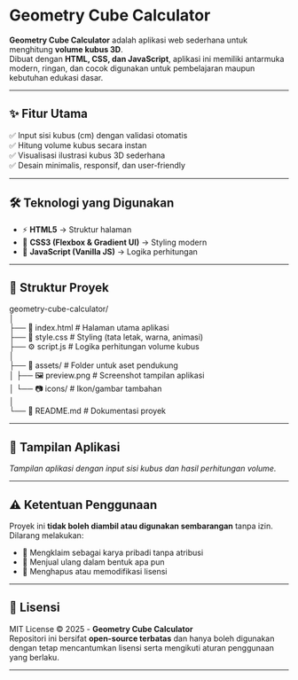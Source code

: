 # Geometry Cube Calculator  


**Geometry Cube Calculator** adalah aplikasi web sederhana untuk menghitung **volume kubus 3D**.  
Dibuat dengan **HTML, CSS, dan JavaScript**, aplikasi ini memiliki antarmuka modern, ringan, dan cocok digunakan untuk pembelajaran maupun kebutuhan edukasi dasar.  

---

## ✨ Fitur Utama  
✅ Input sisi kubus (cm) dengan validasi otomatis  
✅ Hitung volume kubus secara instan  
✅ Visualisasi ilustrasi kubus 3D sederhana  
✅ Desain minimalis, responsif, dan user-friendly  

---

## 🛠️ Teknologi yang Digunakan  
- ⚡ **HTML5** → Struktur halaman  
- 🎨 **CSS3 (Flexbox & Gradient UI)** → Styling modern  
- 🔧 **JavaScript (Vanilla JS)** → Logika perhitungan  

---

## 📂 Struktur Proyek  

geometry-cube-calculator/  
│  
├── 📄 index.html       # Halaman utama aplikasi  
├── 🎨 style.css        # Styling (tata letak, warna, animasi)  
├── ⚙️ script.js        # Logika perhitungan volume kubus  
│  
├── 📁 assets/          # Folder untuk aset pendukung  
│   ├── 🖼️ preview.png  # Screenshot tampilan aplikasi  
│   └── 📷 icons/       # Ikon/gambar tambahan  
│  
└── 📘 README.md        # Dokumentasi proyek  

---

## 📸 Tampilan Aplikasi  


_Tampilan aplikasi dengan input sisi kubus dan hasil perhitungan volume._  

---

## ⚠️ Ketentuan Penggunaan  

Proyek ini **tidak boleh diambil atau digunakan sembarangan** tanpa izin.  
Dilarang melakukan:  
- 🚫 Mengklaim sebagai karya pribadi tanpa atribusi  
- 🚫 Menjual ulang dalam bentuk apa pun  
- 🚫 Menghapus atau memodifikasi lisensi  

---

## 📜 Lisensi  

MIT License © 2025 - **Geometry Cube Calculator**  
Repositori ini bersifat **open-source terbatas** dan hanya boleh digunakan dengan tetap mencantumkan lisensi serta mengikuti aturan penggunaan yang berlaku.  

---


